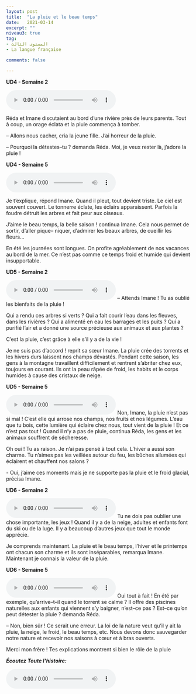 ```yaml
---
layout: post
title:  "La pluie et le beau temps"
date:   2021-03-14
excerpt: ""
niveau3: true
tag:
- المستوى الثالث 
- La langue française

comments: false

---
```




**UD4 - Semaine 2**

<audio controls>
  <source src="../assets/mp3/3/H2U4S2.mp3" type="audio/mpeg">
  Your browser does not support the audio element.
</audio>

Réda et Imane discutaient au bord d’une rivière près de leurs parents. Tout à coup, un orage éclata et la pluie commença à tomber. 

– Allons nous cacher, cria la jeune fille. J’ai horreur de la pluie.

– Pourquoi la détestes–tu ? demanda Réda. Moi, je veux rester là, j’adore la pluie !



**UD4 - Semaine 5**

<audio controls>
  <source src="../assets/mp3/3/H2U4S5.mp3" type="audio/mpeg">
  Your browser does not support the audio element.
</audio>

Je t’explique, répond Imane. Quand il pleut, tout devient triste. Le ciel est souvent couvert. Le tonnerre éclate, les éclairs apparaissent. Parfois la foudre détruit les arbres et fait peur aux oiseaux. 

 J’aime le beau temps, la belle saison ! continua Imane. Cela nous permet de sortir, d’aller pique– niquer, d’admirer les beaux arbres, de cueillir les fleurs… 

En été les journées sont longues. On profite agréablement de nos vacances au bord de la mer. Ce n’est pas comme ce temps froid et humide qui devient insupportable.



**UD5 - Semaine 2**

<audio controls>
  <source src="../assets/mp3/3/H2U5S2.mp3" type="audio/mpeg">
  Your browser does not support the audio element.
</audio>
– Attends Imane ! Tu as oublié les bienfaits de la pluie !

Qui a rendu ces arbres si verts ? Qui a fait courir l’eau dans les fleuves, dans les rivières ? Qui a alimenté en eau les barrages et les puits ? Qui a purifié l’air et a donné une source précieuse aux animaux et aux plantes ?

C’est la pluie, c’est grâce à elle s’il y a de la vie !

Je ne suis pas d’accord ! reprit sa sœur Imane. La pluie crée des torrents et les hivers durs laissent nos champs dévastés. Pendant cette saison, les gens à la montagne travaillent difficilement et rentrent s’abriter chez eux, toujours en courant. Ils ont la peau râpée de froid, les habits et le corps humides à cause des cristaux de neige.



**UD5 - Semaine 5**

<audio controls>
  <source src="../assets/mp3/3/H2U5S5.mp3" type="audio/mpeg">
  Your browser does not support the audio element.
</audio>
Non, Imane, la pluie n’est pas si mal ! C’est elle qui arrose nos champs, nos fruits et nos légumes. L’eau que tu bois, cette lumière qui éclaire chez nous, tout vient de la pluie ! Et ce n’est pas tout ! Quand il n’y a pas de pluie, continua Réda, les gens et les animaux souffrent de sécheresse. 

Oh oui ! Tu as raison. Je n’ai pas pensé à tout cela. L’hiver a aussi son charme. Tu n’aimes pas les veillées autour du feu, les bûches allumées qui éclairent et chauffent nos salons ? 

\- Oui, j’aime ces moments mais je ne supporte pas la pluie et le froid glacial, précisa Imane.



**UD6 - Semaine 2**

<audio controls>
  <source src="../assets/mp3/3/H2U6S2.mp3" type="audio/mpeg">
  Your browser does not support the audio element.
</audio>
Tu ne dois pas oublier une chose importante, les jeux ! Quand il y a de la neige, adultes et enfants font du ski ou de la luge. Il y a beaucoup d’autres jeux que tout le monde apprécie. 

Je comprends maintenant. La pluie et le beau temps, l’hiver et le printemps ont chacun son charme et ils sont inséparables, remarqua Imane. Maintenant je connais la valeur de la pluie.



**UD6 - Semaine 5**

<audio controls>
  <source src="../assets/mp3/3/H2U6S5.mp3" type="audio/mpeg">
  Your browser does not support the audio element.
</audio>
Oui tout à fait ! En été par exemple, qu’arrive–t–il quand le torrent se calme ? Il offre des piscines naturelles aux enfants qui viennent s’y baigner, n’est–ce pas ? Est–ce qu’on peut détester la pluie ? demanda Réda.

– Non, bien sûr ! Ce serait une erreur. La loi de la nature veut qu’il y ait la pluie, la neige, le froid, le beau temps, etc. Nous devons donc sauvegarder notre nature et recevoir nos saisons à cœur et à bras ouverts.

Merci mon frère ! Tes explications montrent si bien le rôle de la pluie



***Écoutez Toute l'histoire:***

<audio controls>
  <source src="../assets/mp3/3/H2.mp3" type="audio/mpeg">
  Your browser does not support the audio element.
</audio>
